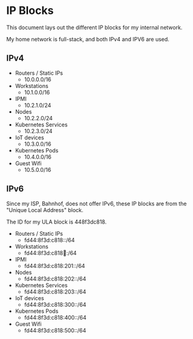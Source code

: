 # IP Blocks
This document lays out the different IP blocks for my internal network.

My home network is full-stack, and both IPv4 and IPV6 are used.

## IPv4

* Routers / Static IPs
  * 10.0.0.0/16
* Workstations
  * 10.1.0.0/16
* IPMI
  * 10.2.1.0/24
* Nodes
  * 10.2.2.0/24
* Kubernetes Services
  * 10.2.3.0/24
* IoT devices
  * 10.3.0.0/16
* Kubernetes Pods
  * 10.4.0.0/16
* Guest Wifi
  * 10.5.0.0/16

## IPv6

Since my ISP, Bahnhof, does not offer IPv6, these IP blocks are from the "Unique Local Address" block.

The ID for my ULA block is 448f3dc818.

* Routers / Static IPs
  * fd44:8f3d:c818::/64
* Workstations
  * fd44:8f3d:c818:100::/64
* IPMI
  * fd44:8f3d:c818:201::/64
* Nodes
  * fd44:8f3d:c818:202::/64
* Kubernetes Services
  * fd44:8f3d:c818:203::/64
* IoT devices
  * fd44:8f3d:c818:300::/64
* Kubernetes Pods
  * fd44:8f3d:c818:400::/64
* Guest Wifi
  * fd44:8f3d:c818:500::/64
